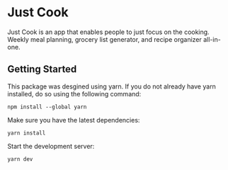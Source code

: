 # Just Cook

Just Cook is an app that enables people to just focus on the cooking. Weekly meal planning, grocery list generator, and recipe organizer all-in-one.

## Getting Started

This package was desgined using yarn. If you do not already have yarn installed, do so using the following command:

`npm install --global yarn`

Make sure you have the latest dependencies:

`yarn install`

Start the development server:

`yarn dev`
